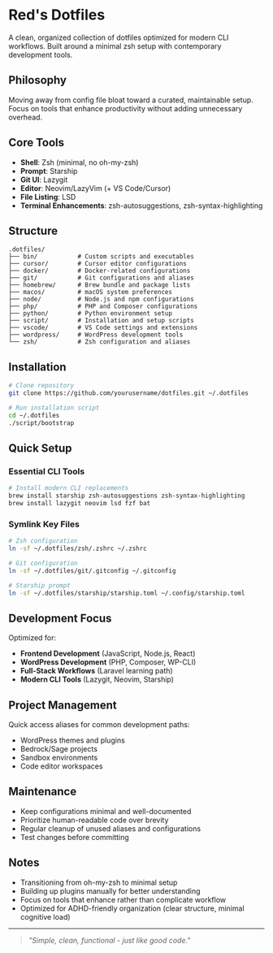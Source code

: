 # Red's Dotfiles

A clean, organized collection of dotfiles optimized for modern CLI workflows. Built around a minimal zsh setup with contemporary development tools.

## Philosophy

Moving away from config file bloat toward a curated, maintainable setup. Focus on tools that enhance productivity without adding unnecessary overhead.

## Core Tools

- **Shell**: Zsh (minimal, no oh-my-zsh)
- **Prompt**: Starship
- **Git UI**: Lazygit
- **Editor**: Neovim/LazyVim (+ VS Code/Cursor)
- **File Listing**: LSD
- **Terminal Enhancements**: zsh-autosuggestions, zsh-syntax-highlighting

## Structure

```
.dotfiles/
├── bin/           # Custom scripts and executables
├── cursor/        # Cursor editor configurations
├── docker/        # Docker-related configurations
├── git/           # Git configurations and aliases
├── homebrew/      # Brew bundle and package lists
├── macos/         # macOS system preferences
├── node/          # Node.js and npm configurations
├── php/           # PHP and Composer configurations
├── python/        # Python environment setup
├── script/        # Installation and setup scripts
├── vscode/        # VS Code settings and extensions
├── wordpress/     # WordPress development tools
└── zsh/           # Zsh configuration and aliases
```

## Installation

```bash
# Clone repository
git clone https://github.com/yourusername/dotfiles.git ~/.dotfiles

# Run installation script
cd ~/.dotfiles
./script/bootstrap
```

## Quick Setup

### Essential CLI Tools

```bash
# Install modern CLI replacements
brew install starship zsh-autosuggestions zsh-syntax-highlighting
brew install lazygit neovim lsd fzf bat
```

### Symlink Key Files

```bash
# Zsh configuration
ln -sf ~/.dotfiles/zsh/.zshrc ~/.zshrc

# Git configuration  
ln -sf ~/.dotfiles/git/.gitconfig ~/.gitconfig

# Starship prompt
ln -sf ~/.dotfiles/starship/starship.toml ~/.config/starship.toml
```

## Development Focus

Optimized for:

- **Frontend Development** (JavaScript, Node.js, React)
- **WordPress Development** (PHP, Composer, WP-CLI)
- **Full-Stack Workflows** (Laravel learning path)
- **Modern CLI Tools** (Lazygit, Neovim, Starship)

## Project Management

Quick access aliases for common development paths:

- WordPress themes and plugins
- Bedrock/Sage projects
- Sandbox environments
- Code editor workspaces

## Maintenance

- Keep configurations minimal and well-documented
- Prioritize human-readable code over brevity
- Regular cleanup of unused aliases and configurations
- Test changes before committing

## Notes

- Transitioning from oh-my-zsh to minimal setup
- Building up plugins manually for better understanding
- Focus on tools that enhance rather than complicate workflow
- Optimized for ADHD-friendly organization (clear structure, minimal cognitive load)

---

> *"Simple, clean, functional - just like good code."*
